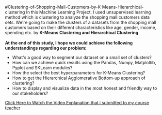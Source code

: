 #Clustering-of-Shopping-Mall-Customers-by-K-Means-Hierarchical-clustering
In this Machine Learning Project, I used unsupervised learning method which is clustering to analyze the shopping mall customers data sets. We're going to make the clusters of a datasets from the shopping mall customers based on their different characteristics like age, gender, income, spending etc. by **K-Means Clustering and Hierarchical Clustering**.<br>
<br>**At the end of this study, I hope we could achieve the following understandings regarding our problem:**<br>
- What's a good way to segment our dataset on a small set of clusters?<br>
- How can we achieve quick results using the Pandas, Numpy, Matplotlib, Pyplot and SKLearn modules?<br>
- How the select the best hyperparameters for K-Means Clustering?<br>
- How to get the Hierarchical Agglomerative Bottom-up approach of clustering?<br>
- How to display and visualize data in the most honest and friendly way to our stakeholders?<br>

[Click Here to Watch the Video Explanation that i submitted to my course teacher](https://drive.google.com/file/d/10ulPx8lXudvl4MYBElBvI8Au8x6W6RaH/view?usp=sharing)
